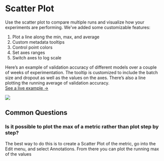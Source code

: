 # Scatter Plot

Use the scatter plot to compare multiple runs and visualize how your experiments are performing. We've added some customizable features:

1. Plot a line along the min, max, and average
2. Custom metadata tooltips
3. Control point colors 
4. Set axes ranges
5. Switch axes to log scale

Here’s an example of validation accuracy of different models over a couple of weeks of experimentation. The tooltip is customized to include the batch size and dropout as well as the values on the axes. There’s also a line plotting the running average of validation accuracy.\
[See a live example →](https://app.wandb.ai/l2k2/l2k/reports?view=carey%2FScatter%20Plot)

![](https://paper-attachments.dropbox.com/s\_9D642C56E99751C2C061E55EAAB63359266180D2F6A31D97691B25896D2271FC\_1579031258748\_image.png)

## Common Questions

### Is it possible to plot the max of a metric rather than plot step by step?

The best way to do this is to create a Scatter Plot of the metric, go into the Edit menu, and select Annotations. From there you can plot the running max of the values
